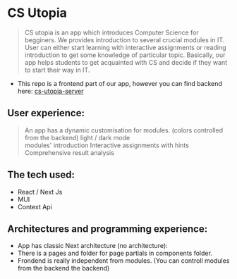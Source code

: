 # CS Utopia

> CS utopia is an app which introduces Computer Science for begginers. We provides introduction to several crucial modules in IT. User can either start learning with interactive assignments or reading introduction to get some knowledge of particular topic. Basically, our app helps students to get acquainted with CS and decide if they want to start their way in IT.

- This repo is a frontend part of our app, however you can find backend here: [cs-utopia-server](https://github.com/podnesTaF/cs-utopia-server)

## User experience:

> An app has a dynamic customisation for modules. (colors controlled from the backend)
> light / dark mode  
> modules' introduction
> Interactive assignments with hints
> Comprehensive result analysis

## The tech used:

- React / Next Js
- MUI
- Context Api

## Architectures and programming experience:

- App has classic Next architecture (no architecture):
- There is a pages and folder for page partials in components folder.
- Frondend is really independent from modules. (You can controll modules from the backend the backend)

